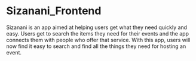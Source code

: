 # Sizanani_Frontend
Sizanani is an app aimed at helping users get what they need quickly and easy. Users get to search the items they need for their events and the app connects them with people who offer that service. With this app, users will now find it easy to search and find all the things they need for hosting an event.
